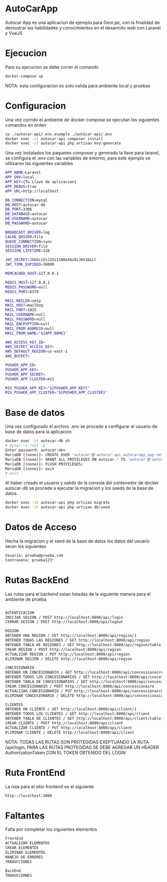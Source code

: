 # AutoCarApp

Autocar App es una aplicacion de ejemplo para Geor.pe, con la finalidad de demostrar las habilidades y conocimientos en el desarrollo web con Laravel y VueJS

# Ejecucion

Para su ejecucion se debe correr el comando 

```bash
docker-compose up
```

NOTA: esta configuracion es solo valida para ambiente local y pruebas

# Configuracion

Una vez corrido el ambiente de docker compose se ejecutan los siguientes comandos en orden

```bash
cp ./autocar-api/.env.example ./autocar-api/.env
docker exec -it autocar-api composer install
docker exec -it autocar-api php artisan key:generate
```

Una vez instalados los paquetes composer y generado la llave para laravel, se configura el .env con las variables de entorno, para este ejemplo se utilizaron
las siguientes variables

```bash
APP_NAME=Laravel
APP_ENV=local
APP_KEY={Tu Llave de aplicacion}
APP_DEBUG=true
APP_URL=http://localhost

DB_CONNECTION=mysql
DB_HOST=autocar-db
DB_PORT=3306
DB_DATABASE=autocar
DB_USERNAME=autocar
DB_PASSWORD=autocar

BROADCAST_DRIVER=log
CACHE_DRIVER=file
QUEUE_CONNECTION=sync
SESSION_DRIVER=file
SESSION_LIFETIME=120

JWT_SECRET=JhbGciOiJIUzI1N0eXAiOiJKV1QiLC
JWT_TIME_EXPIRED=36000

MEMCACHED_HOST=127.0.0.1

REDIS_HOST=127.0.0.1
REDIS_PASSWORD=null
REDIS_PORT=6379

MAIL_MAILER=smtp
MAIL_HOST=mailhog
MAIL_PORT=1025
MAIL_USERNAME=null
MAIL_PASSWORD=null
MAIL_ENCRYPTION=null
MAIL_FROM_ADDRESS=null
MAIL_FROM_NAME="${APP_NAME}"

AWS_ACCESS_KEY_ID=
AWS_SECRET_ACCESS_KEY=
AWS_DEFAULT_REGION=us-east-1
AWS_BUCKET=

PUSHER_APP_ID=
PUSHER_APP_KEY=
PUSHER_APP_SECRET=
PUSHER_APP_CLUSTER=mt1

MIX_PUSHER_APP_KEY="${PUSHER_APP_KEY}"
MIX_PUSHER_APP_CLUSTER="${PUSHER_APP_CLUSTER}"
```
# Base de datos

Una vez configurado el archivo .env se procede a configurar el usuario de base de datos para la aplicacion

```bash
docker exec -it autocar-db sh
# mysql -u root -p
Enter password: autocar-dev
MariaDB [(none)]> CREATE USER 'autocar'@'autocar-api.autocarapp_app-network' IDENTIFIED BY 'autocar';
MariaDB [(none)]> GRANT ALL PRIVILEGES ON autocar.* TO 'autocar'@'autocar-api.autocarapp_app-network';
MariaDB [(none)]> FLUSH PRIVILEGES;
MariaDB [(none)]> exit
# exit
```

Al haber creado el usuario y salido de la consola del contenedor de docker autocar-db se procede a ejecutar la migracion y los seeds de la base de datos.

```bash
docker exec -it autocar-api php artisan migrate
docker exec -it autocar-api php artisan db:seed
```

# Datos de Acceso

Hecha la migracion y el seed de la base de datos los datos del usuario seran los siguientes

```bash
Usuario: prueba@prueba.com
Contrasena: prueba123*
```

# Rutas BackEnd

Las rutas para el backend estan listadas de la siguiente manera para el ambiente de prueba

```bash

AUTENTICACION
INICIAR SESION / POST http://localhost:8000/api/login
CERRAR SESION / POST http://localhost:8000/api/logout

REGION
OBTENER UNA REGION / GET http://localhost:8000/api/region/1
OBTENER TODAS LAS REGIONES / GET http://localhost:8000/api/region
OBTENER TABLA DE REGIONES / GET http://localhost:8000/api/region/table?per_page=10,page=1
CREAR REGION / POST http://localhost:8000/api/region
ACTUALIZAR REGION / PUT http://localhost:8000/api/region
ELIMINAR REGION / DELETE http://localhost:8000/api/region

CONCESIONARIO
OBTENER UN CONCESIONARIO / GET http://localhost:8000/api/concessionaire/1
OBTENER TODOS LOS CONCESIONARIOS / GET http://localhost:8000/api/concessionaire
OBTENER TABLA DE CONCESIONARIOS / GET http://localhost:8000/api/concessionaire/table?per_page=10,page=1
CREAR CONCESIONARIO / POST http://localhost:8000/api/concessionaire
ACTUALIZAR CONCESIONARIO / PUT http://localhost:8000/api/concessionaire
ELIMINAR CONCESIONARIO / DELETE http://localhost:8000/api/concessionaire

CLIENTES
OBTENER UN CLIENTE / GET http://localhost:8000/api/client/1
OBTENER TODOS LOS CLIENTES / GET http://localhost:8000/api/client
OBTENER TABLA DE CLIENTES / GET http://localhost:8000/api/client/table?per_page=10,page=1
CREAR CLIENTE / POST http://localhost:8000/api/client
ACTUALIZAR CLIENTE / PUT http://localhost:8000/api/client
ELIMINAR CLIENTE / DELETE http://localhost:8000/api/client
```

NOTA: TODAS LAS RUTAS SON PROTEGIDAS EXEPTUANDO LA RUTA /api/login, PARA LAS RUTAS PROTEGIDAS SE DEBE AGREGAR UN HEADER AuthorizationToken CON EL TOKEN OBTENIDO DEL LOGIN

# Ruta FrontEnd

La ruta para el sitio frontend es el siguiente

```bash
http::/localhost:3000
```
# Faltantes 

Falta por completar los siguientes elementos

```bash
FrontEnd
ACTUALIZAR ELEMENTOS
CREAR ELEMENTOS
ELIMINAR ELEMENTOS
MANEJO DE ERRORES
TRADUCCIONES

BackEnd
TRADUCCIONES
```

